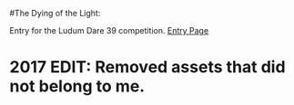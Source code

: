 #The Dying of the Light:

Entry for the Ludum Dare 39 competition.
[Entry Page](https://ldjam.com/events/ludum-dare/39/the-dying-of-the-light)

# 2017 EDIT: Removed assets that did not belong to me.